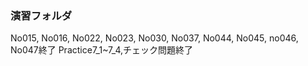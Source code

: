 ### 演習フォルダ

No015, No016, No022, No023, No030, No037,
No044, No045, no046, No047終了
Practice7_1~7_4,チェック問題終了